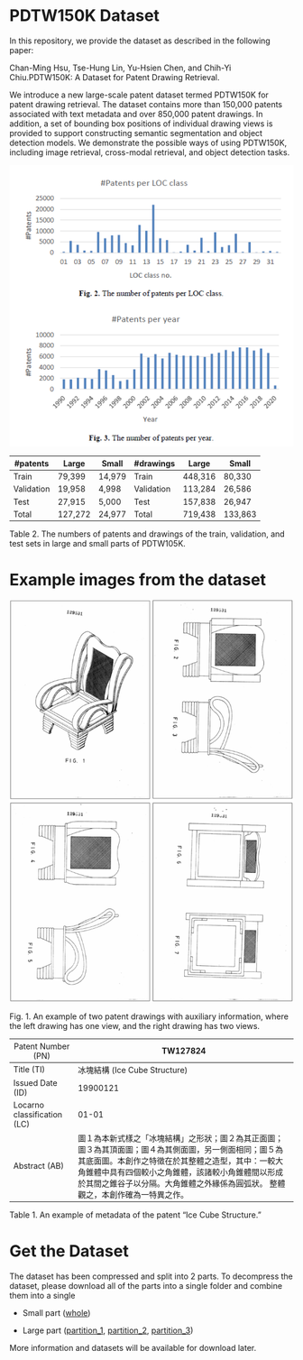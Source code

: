 # PDTW150K Dataset
In this repository, we provide the dataset as described in the following paper:

Chan-Ming Hsu, Tse-Hung Lin, Yu-Hsien Chen, and Chih-Yi Chiu.PDTW150K: A Dataset for Patent Drawing Retrieval.

We introduce a new large-scale patent dataset termed PDTW150K for patent drawing retrieval. The dataset contains more than 150,000 patents associated with text metadata and over 850,000 patent drawings. In addition, a set of bounding box positions of individual drawing views is provided to support constructing semantic segmentation and object detection models. We demonstrate the possible ways of using PDTW150K, including image retrieval, cross-modal retrieval, and object detection tasks.


![table 1](PDTW150K-fig2.PNG)


| **#patents**   | Large   | Small    | **#drawings**  | Large   | Small   |
|------------|---------|----------|------------|---------|---------|
| Train      | 79,399  | 14,979   | Train      | 448,316 | 80,330  |
| Validation | 19,958  | 4,998    | Validation | 113,284 | 26,586  |
| Test       | 27,915  | 5,000    | Test       | 157,838 | 26,947  |
| Total      | 127,272 | 24,977   | Total      | 719,438 | 133,863 |

Table 2. The numbers of patents and drawings of the train, validation, and test sets in large and small parts of PDTW105K.

# Example images from the dataset
![fig 1](PDTW150K-fig1.png)

Fig. 1. An example of two patent drawings with auxiliary information, where the left drawing has one view, and the right drawing has two views.


| <span style="font-weight:normal">Patent Number (PN)</span>          | TW127824                                                                                                                                                                                                                                                                                          |
|-----------------------------|---------------------------------------------------------------------------------------------------------------------------------------------------------------------------------------------------------------------------------------------------------------------------------------------------|
| Title (TI)                  | 冰塊結構 (Ice Cube Structure)                                                                                                                                                                                                                                                                     |
| Issued Date (ID)            | 19900121                                                                                                                                                                                                                                                                                          |
| Locarno classification (LC) | 01-01                                                                                                                                                                                                                                                                                             |
| Abstract (AB)               | 圖１為本新式樣之「冰塊結構」之形狀；圖２為其正面圖；圖３為其頂面圖；圖４為其側面圖，另一側面相同；圖５為其底面圖。本創作之特徵在於其整體之造型，其中：一較大角錐體中具有四個較小之角錐體，該諸較小角錐體間以形成於其間之錐谷子以分隔。大角錐體之外緣係為圓弧狀。 整體觀之，本創作確為一特異之作。 |


Table 1. An example of metadata of the patent “Ice Cube Structure.”

# Get the Dataset
The dataset has been compressed and split into 2 parts. To decompress the dataset, please download all of the parts into a single folder and combine them into a single

* Small part ([whole](https://drive.google.com/drive/folders/1FmGmE5yeiJB-SpoL1brCyrFUZGDcbQJg))

* Large part ([partition_1](https://drive.google.com/drive/folders/1SqoKJxhSMdZ9yhVltzo_RFBPx0tkwWRH?usp=sharing), [partition_2](https://drive.google.com/drive/folders/1E0jySfdlLrRf4oUT9ntpwq1wbgnn9v_A?usp=sharing), [partition_3](https://drive.google.com/drive/folders/1T02cEnvxAQGZRXLggeaB89PaiaLcP3oA?usp=sharing))


More information and datasets will be available for download later.
